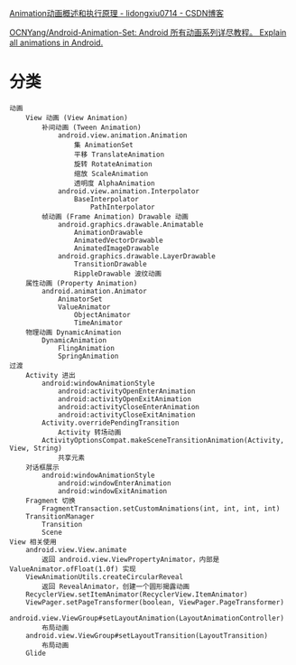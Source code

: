 [Animation动画概述和执行原理 - lidongxiu0714 - CSDN博客](https://blog.csdn.net/u010126792/article/details/85290951)

[OCNYang/Android-Animation-Set: Android 所有动画系列详尽教程。 Explain all animations in Android.](https://github.com/OCNYang/Android-Animation-Set)

# 分类
    动画
        View 动画 (View Animation)
            补间动画 (Tween Animation)
                android.view.animation.Animation
                    集 AnimationSet
                    平移 TranslateAnimation
                    旋转 RotateAnimation
                    缩放 ScaleAnimation
                    透明度 AlphaAnimation
                android.view.animation.Interpolator
                    BaseInterpolator
                        PathInterpolator
            帧动画 (Frame Animation) Drawable 动画
                android.graphics.drawable.Animatable
                    AnimationDrawable
                    AnimatedVectorDrawable
                    AnimatedImageDrawable
                android.graphics.drawable.LayerDrawable
                    TransitionDrawable
                    RippleDrawable 波纹动画
        属性动画 (Property Animation)
            android.animation.Animator
                AnimatorSet
                ValueAnimator
                    ObjectAnimator
                    TimeAnimator
        物理动画 DynamicAnimation
            DynamicAnimation
                FlingAnimation
                SpringAnimation
    过渡
        Activity 进出
            android:windowAnimationStyle
                android:activityOpenEnterAnimation
                android:activityOpenExitAnimation
                android:activityCloseEnterAnimation
                android:activityCloseExitAnimation
            Activity.overridePendingTransition
                Activity 转场动画
            ActivityOptionsCompat.makeSceneTransitionAnimation(Activity, View, String)
                共享元素
        对话框展示
            android:windowAnimationStyle
                android:windowEnterAnimation
                android:windowExitAnimation
        Fragment 切换
            FragmentTransaction.setCustomAnimations(int, int, int, int)
        TransitionManager
            Transition
            Scene
    View 相关使用
        android.view.View.animate
            返回 android.view.ViewPropertyAnimator，内部是 ValueAnimator.ofFloat(1.0f) 实现
        ViewAnimationUtils.createCircularReveal
            返回 RevealAnimator，创建一个圆形揭露动画
        RecyclerView.setItemAnimator(RecyclerView.ItemAnimator)
        ViewPager.setPageTransformer(boolean, ViewPager.PageTransformer)
        android.view.ViewGroup#setLayoutAnimation(LayoutAnimationController)
            布局动画
        android.view.ViewGroup#setLayoutTransition(LayoutTransition)
            布局动画
        Glide